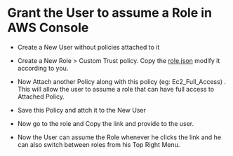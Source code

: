# Grant the User to assume a Role in AWS Console

- Create a New User without policies attached to it

- Create a New Role > Custom Trust policy.  Copy the [role.json](./role.json) modify it according to you.
- Now Attach another Policy along with this policy (eg: Ec2_Full_Access) . This will allow the user to assume a role that can have full access to Attached Policy.
- Save this Policy and attch it to the New User

- Now go to the role and Copy the link and provide to the user.

- Now the User can assume the Role whenever he clicks the link and he can also switch between roles from his Top Right Menu.

